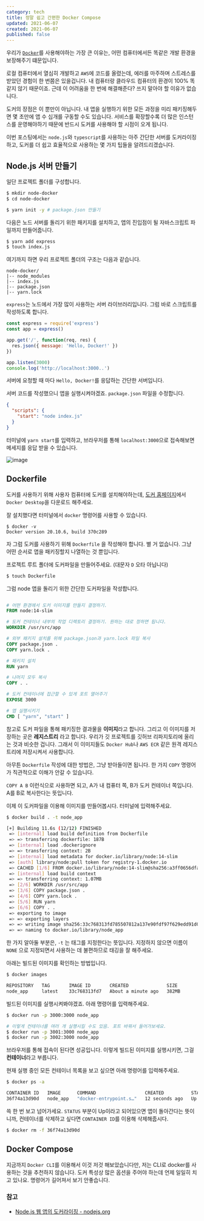 ```yaml
---
category: tech
title: 정말 쉽고 간편한 Docker Compose
updated: 2021-06-07
created: 2021-06-07
published: false
---
```


우리가 [`Docker`](https://docker.com)를 사용해야하는 가장 큰 이유는, 어떤 컴퓨터에서든 똑같은 개발 환경을 보장해주기 떄문입니다.

로컬 컴퓨터에서 열심히 개발하고 `AWS`에 코드를 올렸는데, 에러를 마주하며 스트레스를 받았던 경험이 한 번쯤은 있을겁니다. 내 컴퓨터랑 클라우드 컴퓨터의 환경이 100% 똑같지 않기 때문이죠. 근데 이 어려움을 한 번에 해결해준다? 쓰지 말아야 할 이유가 없습니다.

<!--more-->

도커의 장점은 이 뿐만이 아닙니다. 내 앱을 실행하기 위한 모든 과정을 미리 패키징해두면 몇 초만에 앱 수 십개를 구동할 수도 있습니다. 서비스를 확장할수록 더 많은 인스턴스를 운영해야하기 때문에 반드시 도커를 사용해야 할 시점이 오게 됩니다.

이번 포스팅에서는 `node.js`와 `typescript`를 사용하는 아주 간단한 서버를 도커라이징하고, 도커를 더 쉽고 효율적으로 사용하는 몇 가지 팁들을 알려드리겠습니다.

## Node.js 서버 만들기

일단 프로젝트 폴더를 구성합니다.

```bash [shell]
$ mkdir node-docker
$ cd node-docker

$ yarn init -y # package.json 만들기
```

다음은 노드 서버를 돌리기 위한 패키지를 설치하고, 앱의 진입점이 될 자바스크립트 파일까지 만들어줍니다.

```bash [shell]
$ yarn add express
$ touch index.js
```

여기까지 하면 우리 프로젝트 폴더의 구조는 다음과 같습니다.

```
node-docker/
|-- node_modules
|-- index.js
|-- package.json
|-- yarn.lock
```

`express`는 노드에서 가장 많이 사용하는 서버 라이브러리입니다. 그럼 바로 스크립트를 작성하도록 합니다.

```js [index.js]
const express = require('express')
const app = express()

app.get('/', function(req, res) {
  res.json({ message: 'Hello, Docker!' })
})

app.listen(3000)
console.log('http://localhost:3000..')
```

서버에 요청할 때 마다 `Hello, Docker!`를 응답하는 간단한 서버입니다.

서버 코드를 작성했으니 앱을 실행시켜야겠죠. `package.json` 파일을 수정합니다.

```json [package.json]
{
  "scripts": {
    "start": "node index.js"
  }
}
```

터미널에 `yarn start`를 입력하고, 브라우저를 통해 `localhost:3000`으로 접속해보면 메세지를 응답 받을 수 있습니다.

![image](https://user-images.githubusercontent.com/20244536/121014877-69af7500-c7d5-11eb-814c-dcbc963acdff.png)

## Dockerfile

도커를 사용하기 위해 사용자 컴퓨터에 도커를 설치해야하는데, [도커 홈페이지](https://www.docker.com/get-started)에서 `Docker Desktop`을 다운로드 해주세요.

잘 설치했다면 터미널에서 `docker` 명령어를 사용할 수 있습니다.

```
$ docker -v
Docker version 20.10.6, build 370c289
```

자 그럼 도커를 사용하기 위해 `Dockerfile` 을 작성해야 합니다. 별 거 없습니다. 그냥 어떤 순서로 앱을 패키징할지 나열하는 것 뿐입니다.

프로젝트 루트 폴더에 도커파일을 만들어주세요. (대문자 `D` 오타 아닙니다)

```bash
$ touch Dockerfile
```

그럼 node 앱을 돌리기 위한 간단한 도커파일을 작성합니다.

```dockerfile [Dockerfile]

# 어떤 환경에서 도커 이미지를 만들지 결정하기.
FROM node:14-slim

# 도커 컨테이너 내부의 작업 디렉토리 결정하기. 원하는 대로 정하면 됩니다.
WORKDIR /usr/src/app

# 외부 패키지 설치를 위해 package.json과 yarn.lock 파일 복사
COPY package.json .
COPY yarn.lock .

# 패키지 설치
RUN yarn

# 나머지 모두 복사
COPY . .

# 도커 컨테이너에 접근할 수 있게 포트 열어주기
EXPOSE 3000

# 앱 실행시키기
CMD [ "yarn", "start" ]
```

참고로 도커 파일을 통해 패키징한 결과물을 **이미지**라고 합니다. 그리고 이 이미지를 저장하는 곳은 **레지스트리** 라고 합니다. 우리가 깃 프로젝트를 깃허브 리파지토리에 올리는 것과 비슷한 겁니다. 그래서 이 이미지들도 `Docker Hub`나 `AWS ECR` 같은 원격 레지스트리에 저장시켜서 사용합니다.

아무튼 `Dockerfile` 작성에 대한 방법은, 그냥 받아들이면 됩니다. 한 가지 `COPY` 명령어가 직관적으로 이해가 안갈 수 있습니다.

`COPY A B` 이런식으로 사용하면 되고, A가 내 컴퓨터 쪽, B가 도커 컨테이너 쪽입니다. A를 B로 복사한다는 뜻입니다.

이제 이 도커파일을 이용해 이미지를 만들어봅시다. 터미널에 입력해주세요.

```bash [shell]
$ docker build . -t node_app

[+] Building 11.6s (12/12) FINISHED
 => [internal] load build definition from Dockerfile                                                       0.0s
 => => transferring dockerfile: 187B                                                                       0.0s
 => [internal] load .dockerignore                                                                          0.0s
 => => transferring context: 2B                                                                            0.0s
 => [internal] load metadata for docker.io/library/node:14-slim                                            2.2s
 => [auth] library/node:pull token for registry-1.docker.io                                                0.0s
 => CACHED [1/6] FROM docker.io/library/node:14-slim@sha256:a3ff0656dfa88cc5c4092af3e18d16cbbbf50417ce4d0  0.0s
 => [internal] load build context                                                                          1.3s
 => => transferring context: 1.07MB                                                                        1.1s
 => [2/6] WORKDIR /usr/src/app                                                                             0.0s
 => [3/6] COPY package.json .                                                                              1.1s
 => [4/6] COPY yarn.lock .                                                                                 0.0s
 => [5/6] RUN yarn                                                                                         5.1s
 => [6/6] COPY . .                                                                                         0.9s
 => exporting to image                                                                                     0.9s
 => => exporting layers                                                                                    0.9s
 => => writing image sha256:33c768313fd785507812a137e90fdf97f629edd91d06851846ba416df6a62277               0.0s
 => => naming to docker.io/library/node_app                                                                0.0s
```

한 가지 알아둘 부분은, `-t` 는 태그를 지정한다는 뜻입니다. 지정하지 않으면 이름이 `NONE` 으로 지정되면서 사용하는 데 불편하므로 태깅을 잘 해주세요.

아래는 빌드된 이미지를 확인하는 방법입니다.

```bash [shell]
$ docker images

REPOSITORY   TAG       IMAGE ID       CREATED              SIZE
node_app     latest    33c768313fd7   About a minute ago   382MB
```

빌드된 이미지를 실행시켜봐야겠죠. 아래 명령어를 입력해주세요.

```bash [shell]
$ docker run -p 3000:3000 node_app

# 이렇게 컨테이너를 여러 개 실행시킬 수도 있음. 포트 바꿔서 들어가보세요.
$ docker run -p 3001:3000 node_app
$ docker run -p 3002:3000 node_app
```

브라우저를 통해 접속이 된다면 성공입니다. 이렇게 빌드된 이미지를 실행시키면, 그걸 **컨테이너**라고 부릅니다.

현재 실행 중인 모든 컨테이너 목록을 보고 싶으면 아래 명령어를 입력해주세요.

```bash [shell]
$ docker ps -a

CONTAINER ID   IMAGE      COMMAND                  CREATED          STATUS          PORTS                                       NAMES
36f74a13d90d   node_app   "docker-entrypoint.s…"   12 seconds ago   Up 10 seconds   0.0.0.0:3000->3000/tcp, :::3000->3000/tcp   upbeat_blackburn
```

쓱 한 번 보고 넘어가세요. `STATUS` 부분이 Up이라고 되어있으면 앱이 돌아간다는 뜻이니까, 컨테이너를 삭제하고 싶다면 `CONTAINER ID`를 이용해 삭제해줍시다.

```bash [shell]
$ docker rm -f 36f74a13d90d
```

## Docker Compose

지금까지 `Docker CLI`를 이용해서 이것 저것 해보았습니다만, 저는 CLI로 docker를 사용하는 것을 추천하지 않습니다. 도커 특성상 많은 옵션을 주어야 하는데 언제 일일히 치고 있나요. 명령어가 길어져서 보기 안좋습니다.

### 참고

- [Node.js 웹 앱의 도커라이징 - nodejs.org](https://nodejs.org/ko/docs/guides/nodejs-docker-webapp/)
